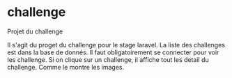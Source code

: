 # challenge
Projet du challenge
<p> Il s'agit du proget du challenge pour le stage laravel. La liste des challenges est dans la base de donnés.
  Il faut obligatoirement se connecter pour voir les challenge. Si on clique sur un challenge, il affiche tout les detail du challenge.
  Comme le montre les images.
</p>
